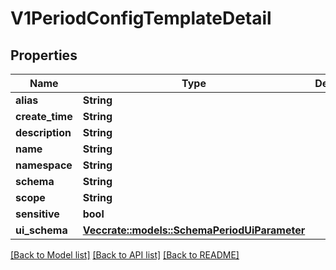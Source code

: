 # V1PeriodConfigTemplateDetail

## Properties

Name | Type | Description | Notes
------------ | ------------- | ------------- | -------------
**alias** | **String** |  | 
**create_time** | **String** |  | 
**description** | **String** |  | 
**name** | **String** |  | 
**namespace** | **String** |  | 
**schema** | **String** |  | 
**scope** | **String** |  | 
**sensitive** | **bool** |  | 
**ui_schema** | [**Vec<crate::models::SchemaPeriodUiParameter>**](schema.UIParameter.md) |  | 

[[Back to Model list]](../README.md#documentation-for-models) [[Back to API list]](../README.md#documentation-for-api-endpoints) [[Back to README]](../README.md)


